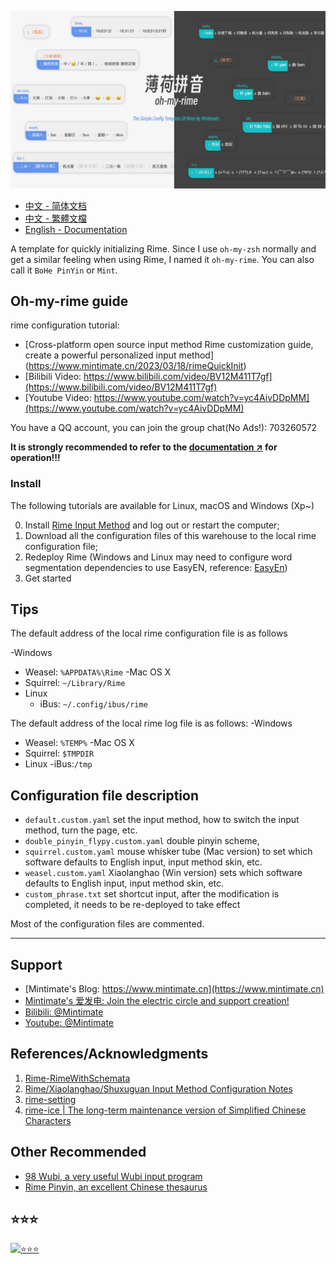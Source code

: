 
![style](demo.webp)

- [中文 - 简体文档](README.md)
- [中文 - 繁體文檔](README_zh-CHT.md)
- [English - Documentation](README_en.md)

A template for quickly initializing Rime. Since I use `oh-my-zsh` normally and get a similar feeling when using Rime, I named it `oh-my-rime`. You can also call it `BoHe PinYin` or `Mint`.

## Oh-my-rime guide

rime configuration tutorial:
- [Cross-platform open source input method Rime customization guide, create a powerful personalized input method] (https://www.mintimate.cn/2023/03/18/rimeQuickInit)
- [Bilibili Video: https://www.bilibili.com/video/BV12M411T7gf](https://www.bilibili.com/video/BV12M411T7gf)
- [Youtube Video: https://www.youtube.com/watch?v=yc4AivDDpMM](https://www.youtube.com/watch?v=yc4AivDDpMM)

You have a QQ account, you can join the group chat(No Ads!): 703260572

**It is strongly recommended to refer to the [documentation ↗](https://www.mintimate.cc) for operation!!!**

### Install

The following tutorials are available for Linux, macOS and Windows (Xp~)

0. Install [Rime Input Method](https://rime.im/) and log out or restart the computer;
1. Download all the configuration files of this warehouse to the local rime configuration file;
2. Redeploy Rime (Windows and Linux may need to configure word segmentation dependencies to use EasyEN, reference: [EasyEn](https://github.com/BlindingDark/rime-easy-en))
3. Get started

## Tips
The default address of the local rime configuration file is as follows

-Windows
  - Weasel: `%APPDATA%\Rime`
-Mac OS X
  - Squirrel: `~/Library/Rime`
- Linux
  - iBus: `~/.config/ibus/rime`
  
The default address of the local rime log file is as follows:
-Windows
  - Weasel: `%TEMP%`
-Mac OS X
  - Squirrel: `$TMPDIR`
- Linux
  -iBus:`/tmp`



## Configuration file description

- `default.custom.yaml` set the input method, how to switch the input method, turn the page, etc.
- `double_pinyin_flypy.custom.yaml` double pinyin scheme,
- `squirrel.custom.yaml` mouse whisker tube (Mac version) to set which software defaults to English input, input method skin, etc.
- `weasel.custom.yaml` Xiaolanghao (Win version) sets which software defaults to English input, input method skin, etc.
- `custom_phrase.txt` set shortcut input, after the modification is completed, it needs to be re-deployed to take effect

Most of the configuration files are commented.

------

## Support

- [Mintimate's Blog: https://www.mintimate.cn](https://www.mintimate.cn)
- [Mintimate's 爱发电: Join the electric circle and support creation!](https://afdian.net/a/mintimate)
- [Bilibili: @Mintimate](https://space.bilibili.com/355567627)
- [Youtube: @Mintimate](https://www.youtube.com/channel/UCI7LLdUGNzkcKOE7grAqCoA)


## References/Acknowledgments

1. [Rime-RimeWithSchemata](https://github.com/rime/home/wiki/RimeWithSchemata)
2. [Rime/Xiaolanghao/Shuxuguan Input Method Configuration Notes](https://chenhe.me/post/oh-my-rime)
3. [rime-setting](https://github.com/Iorest/rime-setting)
4. [rime-ice | The long-term maintenance version of Simplified Chinese Characters](https://github.com/iDvel/rime-ice)

## Other Recommended
- [98 Wubi, a very useful Wubi input program](http://www.98wubi.com/)
- [Rime Pinyin, an excellent Chinese thesaurus](https://github.com/iDvel/rime-ice)

## ⭐⭐⭐

[![⭐⭐⭐](https://starchart.cc/Mintimate/oh-my-rime.svg)](https://starchart.cc/Mintimate/oh-my-rime)
